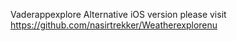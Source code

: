 Vaderappexplore
Alternative iOS version please visit https://github.com/nasirtrekker/Weatherexplorenu



